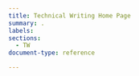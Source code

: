 ```yaml
---
title: Technical Writing Home Page
summary: .
labels: 
sections: 
  - TW
document-type: reference

---
```

